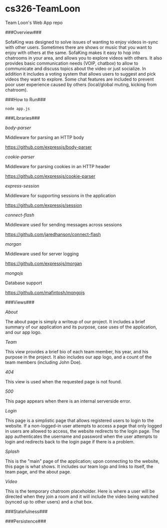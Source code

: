 # cs326-TeamLoon
Team Loon's Web App repo

###Overview###

 SofaKing was designed to solve issues of wanting to enjoy videos in-sync with other users. Sometimes there are shows or music that you want 
 to enjoy with others at the same. SofaKing makes it easy to hop into chatrooms in your area, and allows you to explore videos with others. 
 It also provides basic communication needs (VOIP, chatbox) to allow to communicate and discuss topics about the video or just socialize. In 
 addition it includes a voting system that allows users to suggest and pick videos they want to explore. Some chat features are included to 
 prevent poor user experience caused by others (local/global muting, kicking from chatroom). 
 
###How to Run###
 
 ```
 node app.js
 ```
 
###Libraries###
 
 *body-parser*
 
 Middleware for parsing an HTTP body
 
 https://github.com/expressjs/body-parser
 
 *cookie-parser*
 
 Middleware for parsing cookies in an HTTP header
 
 https://github.com/expressjs/cookie-parser
 
 *express-session*
 
 Middleware for supporting sessions in the application
 
 https://github.com/expressjs/session
 
 *connect-flash*
 
 Middleware used for sending messages across sessions
 
 https://github.com/jaredhanson/connect-flash
 
 *morgan*
 
 Middleware used for server logging
 
 https://github.com/expressjs/morgan
 
 *mongojs*
 
 Database support
 
 https://github.com/mafintosh/mongojs
 
###Views###
 
 *About*
 
 The about page is simply a writeup of our project. It includes a brief summary of our application
 and its purpose, case uses of the application, and our app logo.
 
 *Team*
 
 This view provides a brief bio of each team member, his year, and his purpose in the project. It
 also includes our app logo, and a count of the team members (including John Doe).
 
 *404*
 
 This view is used when the requested page is not found. 
 
 *500*
 
 This page appears when there is an internal serverside error.
 
 *Login*
 
 This page is a simplistic page that allows registered users to login to the website. If a non-logged-in
 user attempts to access a page that only logged in users are allowed to access, the website redirects to the login
 page. The app authenticates the username and password when the user attempts to login and redirects back to the 
 login page if there is a problem.
 
 *Splash*
 
 This is the "main" page of the application; upon connecting to the website, this page is what shows. It includes our team
 logo and links to itself, the team page, and the about page.
 
 *Video*
 
 This is the temporary chatroom placeholder. Here is where a user will be directed when they join a room and it will include
 the video being watched (synced up to other users) and a chat box.
 
###Statefulness###
 
 
 
###Persistence###
 
 